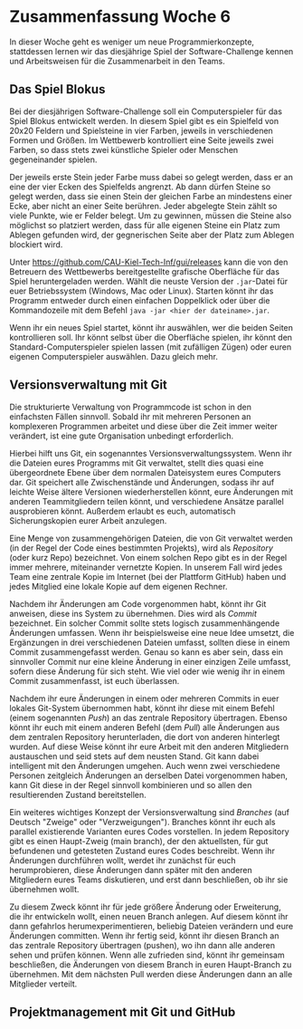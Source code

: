 # Zusammenfassung Woche 6

In dieser Woche geht es weniger um neue Programmierkonzepte,
stattdessen lernen wir das diesjährige Spiel
der Software-Challenge kennen
und Arbeitsweisen für die Zusammenarbeit in den Teams.

## Das Spiel Blokus

Bei der diesjährigen Software-Challenge
soll ein Computerspieler für das Spiel Blokus entwickelt werden.
In diesem Spiel gibt es ein Spielfeld von 20x20 Feldern
und Spielsteine in vier Farben,
jeweils in verschiedenen Formen und Größen.
Im Wettbewerb kontrolliert eine Seite jeweils zwei Farben,
so dass stets zwei künstliche Spieler oder Menschen
gegeneinander spielen.

Der jeweils erste Stein jeder Farbe muss dabei so gelegt werden,
dass er an eine der vier Ecken des Spielfelds angrenzt.
Ab dann dürfen Steine so gelegt werden,
dass sie einen Stein der gleichen Farbe an mindestens einer Ecke,
aber nicht an einer Seite berühren.
Jeder abgelegte Stein zählt so viele Punkte,
wie er Felder belegt.
Um zu gewinnen, müssen die Steine also möglichst so platziert werden,
dass für alle eigenen Steine ein Platz zum Ablegen gefunden wird,
der gegnerischen Seite aber der Platz zum Ablegen blockiert wird.

Unter https://github.com/CAU-Kiel-Tech-Inf/gui/releases
kann die von den Betreuern des Wettbewerbs bereitgestellte
grafische Oberfläche für das Spiel heruntergeladen werden.
Wählt die neuste Version der `.jar`-Datei für euer Betriebssystem
(Windows, Mac oder Linux).
Starten könnt ihr das Programm entweder
durch einen einfachen Doppelklick
oder über die Kommandozeile 
mit dem Befehl `java -jar <hier der dateiname>.jar`. 

Wenn ihr ein neues Spiel startet,
könnt ihr auswählen,
wer die beiden Seiten kontrollieren soll.
Ihr könnt selbst über die Oberfläche spielen,
ihr könnt den Standard-Computerspieler spielen lassen
(mit zufälligen Zügen)
oder euren eigenen Computerspieler auswählen.
Dazu gleich mehr.

## Versionsverwaltung mit Git

Die strukturierte Verwaltung von Programmcode
ist schon in den einfachsten Fällen sinnvoll.
Sobald ihr mit mehreren Personen
an komplexeren Programmen arbeitet
und diese über die Zeit immer weiter verändert,
ist eine gute Organisation unbedingt erforderlich.

Hierbei hilft uns Git,
ein sogenanntes Versionsverwaltungssystem.
Wenn ihr die Dateien eures Programms mit Git verwaltet,
stellt dies quasi eine übergeordnete Ebene
über dem normalen Dateisystem eures Computers dar.
Git speichert alle Zwischenstände und Änderungen,
sodass ihr auf leichte Weise ältere Versionen
wiederherstellen könnt,
eure Änderungen mit anderen Teammitgliedern teilen könnt,
und verschiedene Ansätze parallel ausprobieren könnt. 
Außerdem erlaubt es euch,
automatisch Sicherungskopien eurer Arbeit anzulegen.

Eine Menge von zusammengehörigen Dateien,
die von Git verwaltet werden
(in der Regel der Code eines bestimmten Projekts),
wird als *Repository* (oder kurz Repo) bezeichnet.
Von einem solchen Repo gibt es in der Regel
immer mehrere, miteinander vernetzte Kopien.
In unserem Fall wird jedes Team eine zentrale Kopie
im Internet (bei der Plattform GitHub) haben
und jedes Mitglied eine lokale Kopie auf dem eigenen Rechner.

Nachdem ihr Änderungen am Code vorgenommen habt,
könnt ihr Git anweisen,
diese ins System zu übernehmen.
Dies wird als *Commit* bezeichnet.
Ein solcher Commit sollte stets logisch zusammenhängende
Änderungen umfassen.
Wenn ihr beispielsweise eine neue Idee umsetzt,
die Ergänzungen in drei verschiedenen Dateien umfasst,
sollten diese in einem Commit zusammengefasst werden.
Genau so kann es aber sein,
dass ein sinnvoller Commit nur eine kleine Änderung
in einer einzigen Zeile umfasst,
sofern diese Änderung für sich steht.
Wie viel oder wie wenig ihr in einem Commit zusammenfasst,
ist euch überlassen.

Nachdem ihr eure Änderungen in einem oder mehreren Commits
in euer lokales Git-System übernommen habt,
könnt ihr diese mit einem Befehl (einem sogenannten *Push*)
an das zentrale Repository übertragen.
Ebenso könnt ihr euch mit einem anderen Befehl (dem *Pull*)
alle Änderungen aus dem zentralen Repository herunterladen,
die dort von anderen hinterlegt wurden.
Auf diese Weise könnt ihr eure Arbeit
mit den anderen Mitgliedern austauschen
und seid stets auf dem neusten Stand.
Git kann dabei intelligent mit den Änderungen umgehen.
Auch wenn zwei verschiedene Personen zeitgleich Änderungen
an derselben Datei vorgenommen haben,
kann Git diese in der Regel sinnvoll kombinieren
und so allen den resultierenden Zustand bereitstellen.

Ein weiteres wichtiges Konzept der Versionsverwaltung
sind *Branches* (auf Deutsch "Zweige" oder "Verzweigungen").
Branches könnt ihr euch als parallel existierende Varianten
eures Codes vorstellen.
In jedem Repository gibt es einen Haupt-Zweig (main branch),
der den aktuellsten,
für gut befundenen und getesteten Zustand eures Codes beschreibt.
Wenn ihr Änderungen durchführen wollt,
werdet ihr zunächst für euch herumprobieren,
diese Änderungen dann später
mit den anderen Mitgliedern eures Teams diskutieren,
und erst dann beschließen, ob ihr sie übernehmen wollt.

Zu diesem Zweck könnt ihr 
für jede größere Änderung oder Erweiterung,
die ihr entwickeln wollt,
einen neuen Branch anlegen.
Auf diesem könnt ihr dann gefahrlos herumexperimentieren,
beliebig Dateien verändern und eure Änderungen committen.
Wenn ihr fertig seid, könnt ihr diesen Branch
an das zentrale Repository übertragen (pushen),
wo ihn dann alle anderen sehen und prüfen können.
Wenn alle zufrieden sind,
könnt ihr gemeinsam beschließen,
die Änderungen von diesem Branch in euren Haupt-Branch
zu übernehmen.
Mit dem nächsten Pull werden diese Änderungen
dann an alle Mitglieder verteilt.

## Projektmanagement mit Git und GitHub

